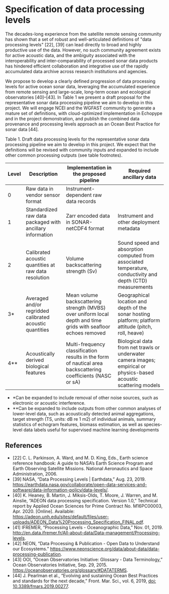 # Specification of data processing levels

The decades-long experience from the satellite remote sensing community has shown that a set of robust and well-articulated definitions of 
"data processing levels" [22], [39] can lead directly to broad and highly productive use of the data. However, no such community agreement 
exists for active acoustic data, and the ambiguity associated with the interoperability and inter-comparability of processed 
sonar data products has hindered efficient collaboration and integrative use of the rapidly accumulated data archive across 
research institutions and agencies.

We propose to develop a clearly defined progression of data processing levels for active ocean sonar data, leveraging the accumulated 
experience from remote sensing and large-scale, long-term ocean and ecological observatories [40]–[43]. In Table 1 we present a 
draft proposal for the representative sonar data processing pipeline we aim to develop in this project. 
We will engage NCEI and the WGFAST community to generate a mature set of definitions, with cloud-optimized implementation in 
Echopype and in the project demonstration, and publish the combined data provenance and processing levels approach 
as an Ocean Best Practice for sonar data [44].

Table 1. Draft data processing levels for the representative sonar data processing pipeline we aim to develop in this project. We expect that the definitions will be revised with community inputs and expanded to include other common processing outputs (see table footnotes).

Level | Description | Implementation in the proposed pipeline | Required ancillary data
------|-------------|-----------------------------------------|------------------------
0 | Raw data in vendor sensor format | Instrument-dependent raw data records |
1 | Standardized raw data packaged with ancillary information | Zarr encoded data in SONAR-netCDF4 format | Instrument and other deployment metadata
2 | Calibrated acoustic quantities at raw data resolution | Volume backscattering strength (Sv) | Sound speed and absorption computed from associated temperature, conductivity and depth (CTD) measurements
3* | Averaged and/or regridded calibrated acoustic quantities | Mean volume backscattering strength (MVBS) over uniform local depth and time grids with seafloor echoes removed | Geographical location and depth of the sonar hosting platform; platform attitude (pitch, roll, heave)
4** | Acoustically derived biological features | Multi-frequency classification results in the form of nautical area backscattering coefficients (NASC or sA) | Biological data from net trawls or underwater camera images; empirical or physics-based acoustic scattering models

- \*Can be expanded to include removal of other noise sources, such as electronic or acoustic interference.
- \*\*Can be expanded to include outputs from other common analyses of lower-level data, such as acoustically detected animal aggregations, target strength (TS, units: dB re 1 m2) of individual animals, summary statistics of echogram features, biomass estimation, as well as species-level data labels useful for supervised machine learning developments

## References

- [22]	C. L. Parkinson, A. Ward, and M. D. King, Eds., Earth science reference handbook: A guide to NASA’s Earth Science Program and Earth Observing Satellite Missions. National Aeronautics and Space Administration, 2006.
- [39]	NASA, “Data Processing Levels | Earthdata,” Aug. 23, 2019. https://earthdata.nasa.gov/collaborate/open-data-services-and-software/data-information-policy/data-levels/.
- [40]	K. Heaney, B. Martin, J. Miksis-Olds, T. Moore, J. Warren, and M. Ainslie, “ADEON data processing specification. Version 1.0,” Technical report by Applied Ocean Sciences for Prime Contract No. M16PC00003, Apr. 2020. [Online]. Available: https://adeon.unh.edu/sites/default/files/user-uploads/ADEON_Data%20Processing_Specification_FINAL.pdf.
- [41]	IFREMER, “Processing Levels - Oceanographic Data,” Nov. 01, 2019. http://en.data.ifremer.fr/All-about-data/Data-management/Processing-levels.
- [42]	NEON, “Data Processing & Publication - Open Data to Understand our Ecosystems.” https://www.neonscience.org/data/about-data/data-processing-publication.
- [43]	OOI, “Ocean Observatories Initiative: Glossary - Data Terminology,” Ocean Observatories Initiative, Sep. 29, 2015. https://oceanobservatories.org/glossary/#DATATERMS.
- [44]	J. Pearlman et al., “Evolving and sustaining Ocean Best Practices and standards for the next decade,” Front. Mar. Sci., vol. 6, 2019, [doi: 10.3389/fmars.2019.00277](https://doi.org/10.3389/fmars.2019.00277).

